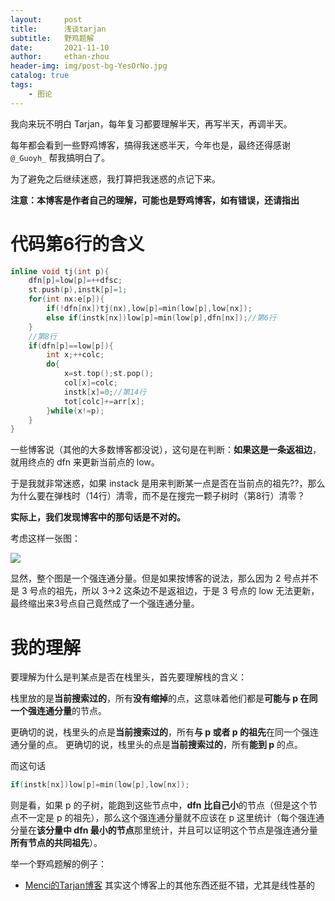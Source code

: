 ```yaml
---
layout:     post
title:      浅谈tarjan
subtitle:   野鸡题解
date:       2021-11-10
author:     ethan-zhou
header-img: img/post-bg-YesOrNo.jpg
catalog: true
tags:
    - 图论
---
```

我向来玩不明白 Tarjan，每年复习都要理解半天，再写半天，再调半天。

每年都会看到一些野鸡博客，搞得我迷惑半天，今年也是，最终还得感谢 `@_Guoyh_` 帮我搞明白了。

为了避免之后继续迷惑，我打算把我迷惑的点记下来。

**注意：本博客是作者自己的理解，可能也是野鸡博客，如有错误，还请指出**


# 代码第6行的含义

```cpp
inline void tj(int p){
	dfn[p]=low[p]=++dfsc;
	st.push(p),instk[p]=1;
	for(int nx:e[p]){
		if(!dfn[nx])tj(nx),low[p]=min(low[p],low[nx]);
		else if(instk[nx])low[p]=min(low[p],dfn[nx]);//第6行
	}
	//第8行
	if(dfn[p]==low[p]){
		int x;++colc;
		do{
			x=st.top();st.pop();
			col[x]=colc;
			instk[x]=0;//第14行
			tot[colc]+=arr[x];
		}while(x!=p);
	}
}
```
一些博客说（其他的大多数博客都没说），这句是在判断：**如果这是一条返祖边**，就用终点的 dfn 来更新当前点的 low。

于是我就非常迷惑，如果 instack 是用来判断某一点是否在当前点的祖先??，那么为什么要在弹栈时（14行）清零，而不是在搜完一颗子树时（第8行）清零？

**实际上，我们发现博客中的那句话是不对的。**

考虑这样一张图：

![](https://pic.imgdb.cn/item/618bca532ab3f51d910a8708.jpg)

显然，整个图是一个强连通分量。但是如果按博客的说法，那么因为 2 号点并不是 3 号点的祖先，所以 3->2 这条边不是返祖边，于是 3 号点的 low 无法更新，最终缩出来3号点自己竟然成了一个强连通分量。


# 我的理解

要理解为什么是判某点是否在栈里头，首先要理解栈的含义：

栈里放的是**当前搜索过的**，所有**没有缩掉**的点，这意味着他们都是**可能与 p 在同一个强连通分量**的节点。

更确切的说，栈里头的点是**当前搜索过的**，所有**与 p 或者 p 的祖先**在同一个强连通分量的点。
更确切的说，栈里头的点是**当前搜索过的**，所有**能到 p** 的点。



而这句话
```cpp
if(instk[nx])low[p]=min(low[p],low[nx]);
```

则是看，如果 p 的子树，能跑到这些节点中，**dfn 比自己小**的节点（但是这个节点不一定是 p 的祖先），那么这个强连通分量就不应该在 p 这里统计（每个强连通分量在**该分量中 dfn 最小的节点**那里统计，并且可以证明这个节点是强连通分量**所有节点的共同祖先**）。



举一个野鸡题解的例子：

- [Menci的Tarjan博客](https://oi.men.ci/tarjan-scc-notes/) 其实这个博客上的其他东西还挺不错，尤其是线性基的

